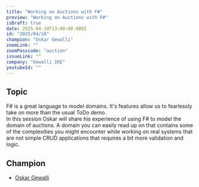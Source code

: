 ```yaml
---
title: "Working on Auctions with F#"
preview: "Working on Auctions with F#"
isDraft: true
date: 2025-04-18T13:00:00.000Z
id: "2025/04/18"
champion: "Oskar Gewalli"
zoomLink: ""
zoomPasscode: "auction"
issueLink: ""
company: "Gewalli IKE"
youtubeId: ""
---
```


## Topic

F# is a great language to model domains. It's features allow us to fearlessly take on more than the usual ToDo demo.  
In this session Oskar will share his experience of using F# to model the domain of auctions.
A domain you can easily read up on that contains some of the complexities you might encounter while working on real systems that are not simple CRUD applications that requires a bit more validation and logic.

## Champion

- [Oskar Gewalli](https://github.com/wallymathieu/)
